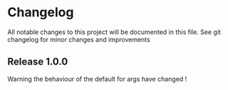# Changelog

All notable changes to this project will be documented in this file.
See git changelog for minor changes and improvements

## Release 1.0.0

Warning the behaviour of the default for args have changed ! 
